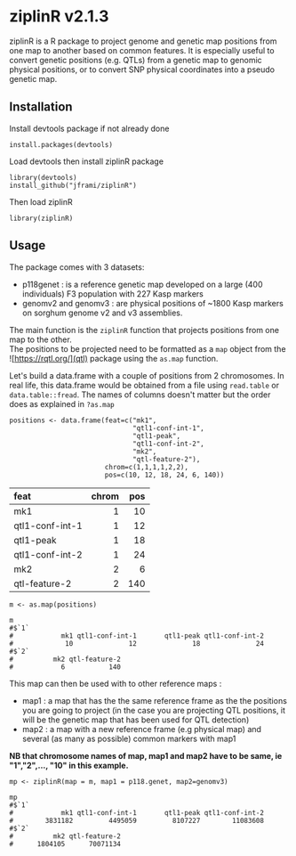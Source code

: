 # ziplinR v2.1.3

ziplinR is a R package to project genome and genetic map positions from one map to another based on common features. It is especially useful to convert genetic positions (e.g. QTLs) from a genetic map to genomic physical positions, or to convert SNP physical coordinates into a pseudo genetic map.  

## Installation

Install devtools package if not already done

```{r}
install.packages(devtools)
```
Load devtools then install ziplinR package

```{r}
library(devtools)
install_github("jframi/ziplinR")
```
Then load ziplinR

```{r}
library(ziplinR)
```

## Usage

The package comes with 3 datasets:

- p118genet : is a reference genetic map developed on a large (400 individuals) F3 population with 227 Kasp markers
- genomv2 and genomv3 : are physical positions of ~1800 Kasp markers on sorghum genome v2 and v3 assemblies.

The main function is the `ziplinR` function that projects positions from one map to the other.  
The positions to be projected need to be formatted as a `map` object from the ![https://rqtl.org/](qtl) package using the `as.map` function.

Let's build a data.frame with a couple of positions from 2 chromosomes. In real life, this data.frame would be obtained from a file using `read.table` or `data.table::fread`. The names of columns doesn't matter but the order does as explained in `?as.map`
```{r}
positions <- data.frame(feat=c("mk1",
                               "qtl1-conf-int-1",
                               "qtl1-peak",
                               "qtl1-conf-int-2",
                               "mk2",
                               "qtl-feature-2"),
                        chrom=c(1,1,1,1,2,2),
                        pos=c(10, 12, 18, 24, 6, 140))
```
|feat            | chrom| pos|
|:---------------|-----:|---:|
|mk1             |     1|  10|
|qtl1-conf-int-1 |     1|  12|
|qtl1-peak       |     1|  18|
|qtl1-conf-int-2 |     1|  24|
|mk2             |     2|   6|
|qtl-feature-2   |     2| 140|

```{r}
m <- as.map(positions)

m
#$`1`
#            mk1 qtl1-conf-int-1       qtl1-peak qtl1-conf-int-2 
#             10              12              18              24 
#$`2`
#          mk2 qtl-feature-2 
#            6           140 
```

This map can then be used with to other reference maps :
- map1 : a map that has the the same reference frame as the the positions you are going to project (in the case you are projecting QTL positions, it will be the genetic map that has been used for QTL detection)
- map2 : a map with a new reference frame (e.g physical map) and several (as many as possible) common markers with map1

**NB that chromosome names of map, map1 and map2 have to be same, ie "1","2",..., "10" in this example.**

```{r}
mp <- ziplinR(map = m, map1 = p118.genet, map2=genomv3)

mp
#$`1`
#            mk1 qtl1-conf-int-1       qtl1-peak qtl1-conf-int-2 
#        3831182         4495059         8107227        11083608 
#$`2`
#          mk2 qtl-feature-2 
#      1804105      70071134 
```
